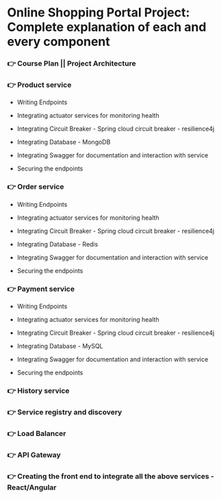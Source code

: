 # Online Shopping Portal Project: Complete explanation of each and every component

### 👉 Course Plan || Project Architecture

### 👉 Product service

* Writing Endpoints

* Integrating actuator services for monitoring health

* Integrating Circuit Breaker - Spring cloud circuit breaker - resilience4j

* Integrating Database - MongoDB

* Integrating Swagger for documentation and interaction with service

* Securing the endpoints 

### 👉 Order service

* Writing Endpoints

* Integrating actuator services for monitoring health

* Integrating Circuit Breaker - Spring cloud circuit breaker - resilience4j

* Integrating Database - Redis

* Integrating Swagger for documentation and interaction with service

* Securing the endpoints 

### 👉 Payment service

* Writing Endpoints

* Integrating actuator services for monitoring health

* Integrating Circuit Breaker - Spring cloud circuit breaker - resilience4j

* Integrating Database - MySQL

* Integrating Swagger for documentation and interaction with service

* Securing the endpoints 

### 👉 History service

### 👉 Service registry and discovery

### 👉 Load Balancer

### 👉 API Gateway

### 👉 Creating the front end to integrate all the above services - React/Angular



